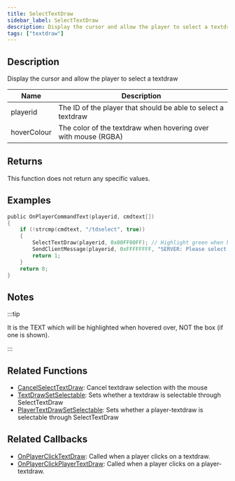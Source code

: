 ```yaml
---
title: SelectTextDraw
sidebar_label: SelectTextDraw
description: Display the cursor and allow the player to select a textdraw.
tags: ["textdraw"]
---
```


## Description

Display the cursor and allow the player to select a textdraw

| Name        | Description                                                    |
| ----------- | -------------------------------------------------------------- |
| playerid    | The ID of the player that should be able to select a textdraw  |
| hoverColour | The color of the textdraw when hovering over with mouse (RGBA) |

## Returns

This function does not return any specific values.

## Examples

```c
public OnPlayerCommandText(playerid, cmdtext[])
{
    if (!strcmp(cmdtext, "/tdselect", true))
    {
        SelectTextDraw(playerid, 0x00FF00FF); // Highlight green when hovering over
        SendClientMessage(playerid, 0xFFFFFFFF, "SERVER: Please select a textdraw!");
        return 1;
    }
    return 0;
}
```

## Notes

:::tip

It is the TEXT which will be highlighted when hovered over, NOT the box (if one is shown).

:::

## Related Functions

- [CancelSelectTextDraw](CancelSelectTextDraw): Cancel textdraw selection with the mouse
- [TextDrawSetSelectable](TextDrawSetSelectable): Sets whether a textdraw is selectable through SelectTextDraw
- [PlayerTextDrawSetSelectable](PlayerTextDrawSetSelectable): Sets whether a player-textdraw is selectable through SelectTextDraw

## Related Callbacks

- [OnPlayerClickTextDraw](../callbacks/OnPlayerClickTextDraw): Called when a player clicks on a textdraw.
- [OnPlayerClickPlayerTextDraw](../callbacks/OnPlayerClickPlayerTextDraw): Called when a player clicks on a player-textdraw.
